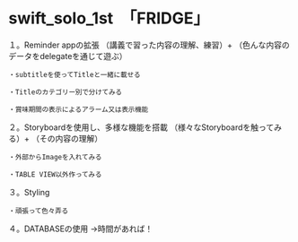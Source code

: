 # swift_solo_1st　「FRIDGE」

１。Reminder appの拡張
  （講義で習った内容の理解、練習）+
  （色んな内容のデータをdelegateを通じて遊ぶ）
  
    ・subtitleを使ってTitleと一緒に載せる
  
    ・Titleのカテゴリー別で分けてみる
  
    ・賞味期間の表示によるアラーム又は表示機能

２。Storyboardを使用し、多様な機能を搭載
  （様々なStoryboardを触ってみる）+
  （その内容の理解）
  
    ・外部からImageを入れてみる
    
    ・TABLE VIEW以外作ってみる

３。Styling

    ・頑張って色々弄る

４。DATABASEの使用
  →時間があれば！
